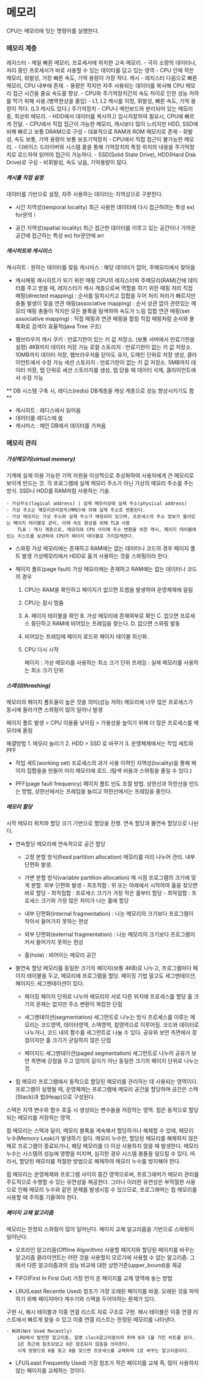 # 메모리
CPU는 메모리에 잇는 명령어를 실행한다.

### 메모리 계층
레지스터
    - 제일 빠른 메모리, 프로세서에 위치한 고속 메모리.
    - 극히 소량의 데이터나, 처리 중인 프로세서가 바로 사용할 수 있는 데이터를 담고 있는 영역
    - CPU 안에 작은 메모리, 휘발성, 가장 빠른 속도, 기억 용량이 가장 적다.
캐시
    - 레지스터 다음으로 빠른 메모리, CPU 내부에 존재. 
    - 용량은 작지만 자주 사용되는 데이터를 복사해 CPU 메모리 접근 시간을 줄요 속도를 향상.
    - CPU와 주기억장치간의 속도 차이로 인한 성능 저하를 막기 위해 사용.(병목현상을 줄임)
    - L1, L2 캐시를 지칭, 휘발성, 빠른 속도, 기억 용량이 적다. (L3 캐시도 있다.)
주기억장치
    - CPU나 메인보드와 분리되어 있는 메모리 중, 최상위 메모리.
    - HDD에서 데이터를 복사하고 임시저장하여 필요시, CPU에 빠르게 전달.
    - CPU에서 직접 접근이 가능한 메모리, 캐시보다 많이 느리지만 HDD, SSD에 비해 빠르고 보통 DRAM으로 구성
    - 대표적으로 RAM과 ROM 메모리로 존재
    - 휘발성, 속도 보통, 기억 용량이 보통
보조기억장치
    - CPU에서 직접 접근이 불가능한 메모리.
    - 디바이스 드라이버와 시스템 콜을 통해 기억장치의 특정 위치의 내용을 주기억장치로 로드하여 읽어야 접근이 가능하다.
    - SSD(Solid State Drive), HDD(Hard Disk Drive)로 구성
    - 비휘발성, 속도 낮음, 기억용량이 많다.

##### 캐시를 직접 설정
데이터를 기반으로 설정, 자주 사용하는 데이터는 지역성으로 구분한다.

- 시간 지역성(temporal locality)
    최근 사용한 데이터에 다시 접근하려는 특성
    ex) for문의 i

- 공간 지역성(spatial locality)
    최근 접근한 데이터를 이루고 있는 공간이나 가까운 공간에 접근하는 특성
    ex) for문안에 arr

##### 캐시히트와 캐시미스
캐시히트 : 원하는 데이터를 찾음
캐시미스 : 해당 데이터가 없어, 주메모리에서 찾아옴

- 캐시매핑
캐시히트가 되기 위한 매핑
CPU의 레지스터와 주메모리(RAM)간에 데이터를 주고 받을 때, 
레지스터가 캐시 계층으로써 역할을 하기 위한 매핑 처리
    직접 매핑(directed mapping) : 순서를 일치시키고 집합을 두어 처리
        처리가 빠르지만 충돌 발생이 잦음
    연관 매핑(associative mapping) : 순서 상관 없이 관련있는 메모리 매핑
        충돌이 적지만 모든 블록을 탐색하여 속도가 느림
    집합 연관 매핑(set associative mapping) : 직접 매핑과 연관 매핑을 합침
        직접 매핑처럼 순서와 블록화로 검색이 효율적(java Tree 구조)

- 웹브라우저 캐시
쿠키 : 만료기한이 있는 키 값 저장소. (보통 서버에서 만료기한을 설정)
    4KB까지 데이터 저장 가능
로컬 스토리지 : 만료기한이 없는 키 값 저장소.
    10MB까지 데이터 저장, 웹브라우저를 닫아도 유지, 도메인 단위로 저장 생성, 클라이언트에서 수정 가능
세션 스토리지 : 만료기한이 없는 키 값 저장소.
    5MB까지 데이터 저장, 탭 단위로 세션 스토리지를 생성, 탭 닫을 때 데이터 삭제, 클라이언트에서 수정 가능

** DB 시스템 구축 시, 레디스(redis) DB계층을 캐싱 계층으로 성능 향상시키기도 함 **
- 캐시히트 : 레디스에서 읽어옴
- 데이터를 레디스에 씀
- 캐시미스 : 메인 DB에서 데이터를 가져옴


### 메모리 관리

##### 가상메모리(virtual memory)
기계에 실제 이용 가능한 기억 자원을 이상적으로 추상화하여 사용자에게 큰 메모리로 보이게 만드는 것.
각 프로그램에 실제 메모리 주소가 아닌 가상의 메모리 주소를 주는 방식.
SSD나 HDD를 RAM처럼 사용하는 기술.

    - 가상주소(logical address) | 실제 메모리상에 실제 주소(physical address)
    - 가상 주소는 메모리관리장치(MMU)에 의해 실제 주소로 변환된다.
    - 가상 메모리는 가상 주소와 실제 주소가 메핑되어 있으며, 프로세스의 주소 정보가 들어있는 페이지 테이블로 관리, 이때 속도 향상을 위해 TLB 사용
        TLB : 캐시 계층으로, 메모리와 CPU 사이에 주소 변환을 위한 캐시, 페이지 테이블에 있는 리스트를 보관하여 CPU가 페이지 테이블로 가지않게한다.

- 스와핑
가상 메모리에는 존재하고 RAM에는 없는 데이터나 코드의 경우 페이지 폴트 발생
가상메모리에서 HDD로 옮겨 사용하는 것을 스와핑이라 한다.

- 페이지 폴트(page fault)
가상 메모리에는 존재하고 RAM에는 없는 데이터나 코드의 경우
    1) CPU는 RAM을 확인하고 페이지가 없으면 트랩을 발생하여 운영체제에 알림
    2) CPU는 잠시 멈춤
    3)  A. 페이지 테이블을 확인
        B. 가상 메모리에 존재여부로 확인
        C. 없으면 프로세스 중단하고 RAM에 비어있는 프레임을 찾는다.
        D. 없으면 스와핑 발동
    4) 비어있는 프레임에 페이지 로드와 페이지 테이블 최신화.
    5) CPU 다시 시작

        페이지 : 가상 메모리를 사용하는 최소 크기 단위
        프레임 : 실제 메모리를 사용하는 최소 크기 단위

##### 스레싱(thrashing)
메모리의 페이지 폴트율이 높은 것을 의미(성능 저하)
메모리에 너무 많은 프로세스가 동시에 올라가면 스와핑이 많이 일어나 발생

페이지 폴트 발생 > CPU 이용율 낮아짐 > 가용성을 높이기 위해 더 많은 프로세스를 메모리에 올림

해결방법
    1. 메모리 늘리기
    2. HDD > SSD 로 바꾸기
    3. 운영체제에서는 작업 세트와 PFF

- 작업 세트(working set)
프로세스의 과거 사용 이력인 지역성(locality)을 통해 페이지 집합을을 만들어 미리 메모리에 로드.
(탐색 비용과 스와핑을 줄일 수 있다.)

- PFF(page fault frequency)
페이지 폴트 빈도 조절 방법.
상한선과 하한선을 만드는 방법, 상한선에서는 프레임을 늘리고 하한선에서는 프레임을 줄인다.

##### 메모리 할당
시작 메모리 위치와 할당 크기 기반으로 할당을 진행.
연속 할당과 불연속 할당으로 나뉜다.

- 연속할당
메모리에 연속적으로 공간 할당

    - 고정 분할 방식(fixed partition allocation)
        메모리를 미리 나누어 관리.
        내부 단편화 발생.
    - 가변 분할 방식(variable partition allocation)
        매 시점 프로그램의 크기에 맞게 분할. 
        외부 단편화 발생
            - 최초적합 : 위 또는 아래에서 시작하여 홀을 찾으면 바로 할당
            - 최적접합 : 프로세스 크기가 가장 작은 홀부터 할당
            - 최악접합 : 프로세스 크기와 가장 많은 차이가 나는 홀에 할당
    
    - 내부 단편화(internal fragmentation) : 나눈 메모리의 크기보다 프로그램이 작아서 들어가지 못하는 현상
    - 외부 단편화(external fragmentation) : 나눈 메모리의 크기보다 프로그램이 커서 들어가지 못하는 현상
    - 홀(hole) : 비어이는 메모리 공간

- 불연속 할당
메모리를 동일한 크기의 페이지(보통 4KB)로 나누고, 프로그램마다 페이지 테이블을 두고, 메모리에 프로그램을 할당.
페이징 기법 말고도 세그멘테이션, 페이지드 세그멘테이션이 있다. 

    - 페이징
        페이지 단위로 나누어 메모리의 서로 다른 위치에 프로세스를 할당
        홀 크기의 문제는 없지만 주소 변환이 복잡한 단점

    - 세그멘테이션(segmentation)
        세그먼트로 나누는 방식 
        프로세스를 이루는 메모리는 코드영역, 데이터영역, 스택영역, 힙영역으로 이루어짐.
        코드와 데이터로 나누거나, 코드 내의 함수를 세그먼트로 나눌 수 있다.
        공유와 보안 측면에서 장점이지만 홀 크기가 균일하지 않은 단점

    - 페이지드 세그멘테이션(paged segmentation)
        세그먼트로 나누어 공유가 보안 측면에 강점을 두고
        임의의 길이가 아닌 동일한 크기의 페이지 단위로 나누는 것.

- 힙 메모리
프로그램에서 동적으로 할당된 메모리를 관리하는 데 사용되는 영역이다. 
프로그램이 실행될 때, 운영체제는 프로그램에 메모리 공간을 할당하며 공간은 스택(Stack)과 힙(Heap)으로 구성된다.

스택은 지역 변수와 함수 호출 시 생성되는 변수들을 저장하는 영역.
힙은 동적으로 할당되는 메모리를 저장하는 영역.

힙 메모리는 스택과 달리, 메모리 블록을 계속해서 할당하거나 해제할 수 있에,
메모리 누수(Memory Leak)가 발생하기 쉽다. 
메모리 누수란, 할당된 메모리를 해제하지 않은 채로 프로그램이 종료되거나,
해당 메모리를 더 이상 사용하지 않을 때 발생한다.
메모리 누수는 시스템의 성능에 영향을 미치며, 
심각한 경우 시스템 충돌을 일으킬 수 있다.
따라서, 할당된 메모리를 적절한 방법으로 해제하여 메모리 누수를 방지해야 한다.

힙 메모리는 운영체제와 프로그램 사이의 중간 영역으로써, 
프로그래머가 메모리 관리를 주도적으로 수행할 수 있는 유연성을 제공한다. 그러나 이러한 유연성은 부적절한 사용으로 인해 메모리 누수와 같은 문제를 발생시킬 수 있으므로, 프로그래머는 힙 메모리를 사용할 때 주의를 기울여야 한다.

##### 페이지 교체 알고리즘
메모리는 한정되 스와핑이 많이 일어난다.
페이지 교체 알고리즘을 기반으로 스와핑이 일어난다.

- 오프라인 알고리즘(Offline Algorithm)
사용할 페이지와 할당된 페이지를 바꾸는 알고리즘
클라이언트는 어떤 것을 사용할지 모르기에 사용할 수 없는 알고리즘.
그래서 다른 알고리즘과의 성능 비교에 대한 상한기준(upper_bound)을 제공

- FIFO(First In First Out)
가장 먼저 온 페이지를 교체 영역에 놓는 방법

- LRU(Least Recentle Used)
참조가 가장 오래된 페이지를 바꿈.
오래된 것을 파악하기 위해 페이지마다 계수기와 스택을 두어야하는 문제가 있다.

구현 시, 해시 테이블과 이중 연결 리스트 자료 구조로 구현.
해시 테이블은 이중 연결 리스트에서 빠르게 찾을 수 있고 이중 연결 리스트는 한정된 메모리를 나타낸다.

    - NUR(Not Used Recently)
        LRU에서 발전한 알고리즘, 일명 clock알고리즘이라 하며 0과 1을 가진 비트를 둔다.
        1은 최근에 참조되었고 0은 참조되지 않음을 의미한다.
        시계 방향으로 0을 찾고 0을 찾으면 프로세스를 교체하며 1로 바꾸는 알고리즘이다.

- LFU(Least Frequently Used)
    가장 참조가 적은 페이지를 교체
    즉, 많이 사용하지 않는 페이지를 교체하는 것이다.




































